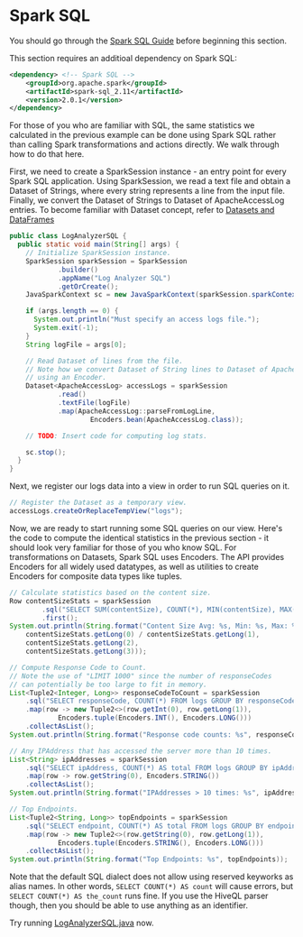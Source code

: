 # Spark SQL

You should go through the [Spark SQL Guide](https://spark.apache.org/docs/latest/sql-programming-guide.html)
before beginning this section.

This section requires an additioal dependency on Spark SQL:
```xml
<dependency> <!-- Spark SQL -->
    <groupId>org.apache.spark</groupId>
    <artifactId>spark-sql_2.11</artifactId>
    <version>2.0.1</version>
</dependency>
```

For those of you who are familiar with SQL, the same statistics we calculated
in the previous example can be done using Spark SQL rather than calling
Spark transformations and actions directly.  We walk through how to do that
here.

First, we need to create a SparkSession instance - an entry point for every Spark SQL application.
Using SparkSession, we read a text file and obtain a Dataset of Strings,
where every string represents a line from the input file. Finally, we convert the
Dataset of Strings to Dataset of ApacheAccessLog entries.
To become familiar with Dataset concept, refer to
[Datasets and DataFrames](http://spark.apache.org/docs/latest/sql-programming-guide.html#datasets-and-dataframes)
```java
public class LogAnalyzerSQL {
  public static void main(String[] args) {
    // Initialize SparkSession instance.
    SparkSession sparkSession = SparkSession
            .builder()
            .appName("Log Analyzer SQL")
            .getOrCreate();
    JavaSparkContext sc = new JavaSparkContext(sparkSession.sparkContext());

    if (args.length == 0) {
      System.out.println("Must specify an access logs file.");
      System.exit(-1);
    }
    String logFile = args[0];

    // Read Dataset of lines from the file.
    // Note how we convert Dataset of String lines to Dataset of ApacheAccessLog objects
    // using an Encoder.
    Dataset<ApacheAccessLog> accessLogs = sparkSession
            .read()
            .textFile(logFile)
            .map(ApacheAccessLog::parseFromLogLine,
                    Encoders.bean(ApacheAccessLog.class));

    // TODO: Insert code for computing log stats.

    sc.stop();
  }
}
```

Next, we register our logs data into a view in order to run SQL
queries on it.
```java
// Register the Dataset as a temporary view.
accessLogs.createOrReplaceTempView("logs");
```

Now, we are ready to start running some SQL queries on our view.  Here's
the code to compute the identical statistics in the previous section - it
should look very familiar for those of you who know SQL. For transformations
on Datasets, Spark SQL uses Encoders. The API provides Encoders for all
widely used datatypes, as well as utilities to create Encoders for composite
data types like tuples.
```java
// Calculate statistics based on the content size.
Row contentSizeStats = sparkSession
        .sql("SELECT SUM(contentSize), COUNT(*), MIN(contentSize), MAX(contentSize) FROM logs")
        .first();
System.out.println(String.format("Content Size Avg: %s, Min: %s, Max: %s",
    contentSizeStats.getLong(0) / contentSizeStats.getLong(1),
    contentSizeStats.getLong(2),
    contentSizeStats.getLong(3)));

// Compute Response Code to Count.
// Note the use of "LIMIT 1000" since the number of responseCodes
// can potentially be too large to fit in memory.
List<Tuple2<Integer, Long>> responseCodeToCount = sparkSession
    .sql("SELECT responseCode, COUNT(*) FROM logs GROUP BY responseCode LIMIT 100")
    .map(row -> new Tuple2<>(row.getInt(0), row.getLong(1)),
            Encoders.tuple(Encoders.INT(), Encoders.LONG()))
    .collectAsList();
System.out.println(String.format("Response code counts: %s", responseCodeToCount));

// Any IPAddress that has accessed the server more than 10 times.
List<String> ipAddresses = sparkSession
    .sql("SELECT ipAddress, COUNT(*) AS total FROM logs GROUP BY ipAddress HAVING total > 10 LIMIT 100")
    .map(row -> row.getString(0), Encoders.STRING())
    .collectAsList();
System.out.println(String.format("IPAddresses > 10 times: %s", ipAddresses));

// Top Endpoints.
List<Tuple2<String, Long>> topEndpoints = sparkSession
    .sql("SELECT endpoint, COUNT(*) AS total FROM logs GROUP BY endpoint ORDER BY total DESC LIMIT 10")
    .map(row -> new Tuple2<>(row.getString(0), row.getLong(1)),
            Encoders.tuple(Encoders.STRING(), Encoders.LONG()))
    .collectAsList();
System.out.println(String.format("Top Endpoints: %s", topEndpoints));
```

Note that the default SQL dialect does not allow using reserved keyworks as alias names.  In other words, ```SELECT COUNT(*) AS count``` will cause errors, but ```SELECT COUNT(*) AS the_count``` runs fine.  If you use the HiveQL parser though, then you should be able to use anything as an identifier.

Try running [LogAnalyzerSQL.java](java8/src/main/java/com/databricks/apps/logs/chapter1/LogAnalyzerSQL.java) now.
